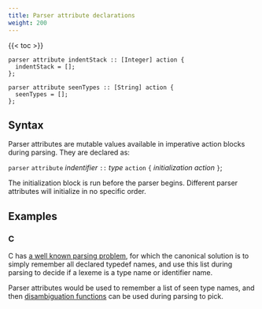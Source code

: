 ```yaml
---
title: Parser attribute declarations
weight: 200
---
```


{{< toc >}}

```
parser attribute indentStack :: [Integer] action {
  indentStack = [];
};

parser attribute seenTypes :: [String] action {
  seenTypes = [];
};
```

## Syntax

Parser attributes are mutable values available in imperative action blocks during parsing. They are declared as:

`parser` `attribute` _indentifier_ `::` _type_ `action` `{` _initialization action_ `}`;

The initialization block is run before the parser begins. Different parser attributes will initialize in no specific order.

## Examples

### C

C has [a well known parsing problem](http://calculist.blogspot.com/2009/02/c-typedef-parsing-problem.html), for which the canonical solution is to simply remember all declared typedef names, and use this list during parsing to decide if a lexeme is a type name or identifier name.

Parser attributes would be used to remember a list of seen type names, and then [disambiguation functions](/silver/ref/decl/copper/disambiguate/) can be used during parsing to pick.
